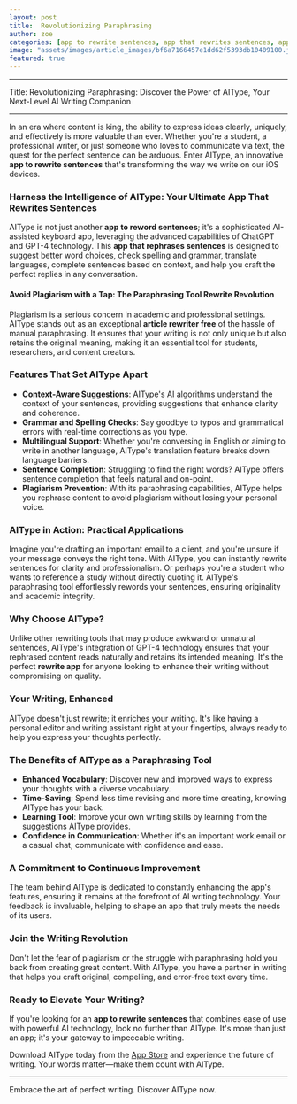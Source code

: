 ```yaml
---
layout: post
title:  Revolutionizing Paraphrasing
author: zoe
categories: [app to rewrite sentences, app that rewrites sentences, app to reword sentences, app that rephrases sentences, paraphrasing tool rewrite, article rewriter free, rewrite app]
image: "assets/images/article_images/bf6a7166457e1dd62f5393db10409100.jpg"
featured: true
---
```


---

Title: Revolutionizing Paraphrasing: Discover the Power of AIType, Your Next-Level AI Writing Companion

---

In an era where content is king, the ability to express ideas clearly, uniquely, and effectively is more valuable than ever. Whether you're a student, a professional writer, or just someone who loves to communicate via text, the quest for the perfect sentence can be arduous. Enter AIType, an innovative **app to rewrite sentences** that's transforming the way we write on our iOS devices.

### Harness the Intelligence of AIType: Your Ultimate **App That Rewrites Sentences**

AIType is not just another **app to reword sentences**; it's a sophisticated AI-assisted keyboard app, leveraging the advanced capabilities of ChatGPT and GPT-4 technology. This **app that rephrases sentences** is designed to suggest better word choices, check spelling and grammar, translate languages, complete sentences based on context, and help you craft the perfect replies in any conversation.

#### Avoid Plagiarism with a Tap: The **Paraphrasing Tool Rewrite** Revolution

Plagiarism is a serious concern in academic and professional settings. AIType stands out as an exceptional **article rewriter free** of the hassle of manual paraphrasing. It ensures that your writing is not only unique but also retains the original meaning, making it an essential tool for students, researchers, and content creators.

### Features That Set AIType Apart

- **Context-Aware Suggestions**: AIType's AI algorithms understand the context of your sentences, providing suggestions that enhance clarity and coherence.
- **Grammar and Spelling Checks**: Say goodbye to typos and grammatical errors with real-time corrections as you type.
- **Multilingual Support**: Whether you're conversing in English or aiming to write in another language, AIType's translation feature breaks down language barriers.
- **Sentence Completion**: Struggling to find the right words? AIType offers sentence completion that feels natural and on-point.
- **Plagiarism Prevention**: With its paraphrasing capabilities, AIType helps you rephrase content to avoid plagiarism without losing your personal voice.

### AIType in Action: Practical Applications

Imagine you're drafting an important email to a client, and you're unsure if your message conveys the right tone. With AIType, you can instantly rewrite sentences for clarity and professionalism. Or perhaps you're a student who wants to reference a study without directly quoting it. AIType's paraphrasing tool effortlessly rewords your sentences, ensuring originality and academic integrity.

### Why Choose AIType?

Unlike other rewriting tools that may produce awkward or unnatural sentences, AIType's integration of GPT-4 technology ensures that your rephrased content reads naturally and retains its intended meaning. It's the perfect **rewrite app** for anyone looking to enhance their writing without compromising on quality.

### Your Writing, Enhanced

AIType doesn't just rewrite; it enriches your writing. It's like having a personal editor and writing assistant right at your fingertips, always ready to help you express your thoughts perfectly.

### The Benefits of AIType as a Paraphrasing Tool

- **Enhanced Vocabulary**: Discover new and improved ways to express your thoughts with a diverse vocabulary.
- **Time-Saving**: Spend less time revising and more time creating, knowing AIType has your back.
- **Learning Tool**: Improve your own writing skills by learning from the suggestions AIType provides.
- **Confidence in Communication**: Whether it's an important work email or a casual chat, communicate with confidence and ease.

### A Commitment to Continuous Improvement

The team behind AIType is dedicated to constantly enhancing the app's features, ensuring it remains at the forefront of AI writing technology. Your feedback is invaluable, helping to shape an app that truly meets the needs of its users.

### Join the Writing Revolution

Don't let the fear of plagiarism or the struggle with paraphrasing hold you back from creating great content. With AIType, you have a partner in writing that helps you craft original, compelling, and error-free text every time.

### Ready to Elevate Your Writing?

If you're looking for an **app to rewrite sentences** that combines ease of use with powerful AI technology, look no further than AIType. It's more than just an app; it's your gateway to impeccable writing.

Download AIType today from the [App Store](https://apps.apple.com/us/app/aitype-grammar-check-keyboard/id6469163944) and experience the future of writing. Your words matter—make them count with AIType.

---

Embrace the art of perfect writing. Discover AIType now.
